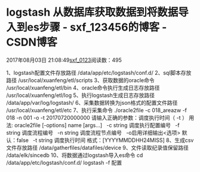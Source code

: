 # logstash 从数据库获取数据到将数据导入到es步骤 - sxf_123456的博客 - CSDN博客
2017年08月03日 21:08:49[sxf_0123](https://me.csdn.net/sxf_123456)阅读数：495
                
1、logstash配置文件存放路径
/data/app/etc/logstash/conf.d/
2、sql脚本存放路径
/usr/local/xuanfeng/etl/scripts
3、获取数据的oracle命令
/usr/local/xuanfeng/etl/bin
4、oracle命令执行生成日志存放路径
/usr/local/xuanfeng/etl/log
5、执行logstash生成日志存放路径
/data/app/var/log/logstash/
6、采集数据转换为json格式的配置文件路径
/usr/local/xuanfeng/etl/etc
7、执行采集命令
./oracle2file -c 018_areazw -f 018 -n 001 -o -t 20170720000000
请输入正确的参数：调度执行时间（ -t ）
用法: oracle2file [-options] name [args...]
  -c string
调度执行配置编号
  -f string
调度流程编号
  -n string
调度流程节点编号
  -o启用详细输出<选项>
默认：false
  -t string
调度执行时间
格式：[YYYYMMDDHH24MISS]
8、生成csv文件存放路径
/data/gatherfiles/datafiles/device
9、文件读取纪录值保留路径
/data/elk/sincedb
10、将数据通过logstash导入es命令
cd /data/app/etc/logstash/conf.d/
logstash -f 配置
            
